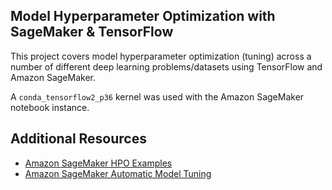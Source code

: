 ## Model Hyperparameter Optimization with SageMaker & TensorFlow
This project covers model hyperparameter optimization (tuning) across a number of different deep learning problems/datasets using TensorFlow and Amazon SageMaker.

A `conda_tensorflow2_p36` kernel was used with the Amazon SageMaker notebook instance.

## Additional Resources
- [Amazon SageMaker HPO Examples](https://github.com/aws/amazon-sagemaker-examples/tree/master/hyperparameter_tuning/tensorflow2_mnist)
- [Amazon SageMaker Automatic Model Tuning](https://www.youtube.com/watch?v=c_jv3llDKU0)